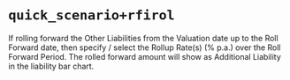 # `quick_scenario+rfirol`

If rolling forward the Other Liabilities from the Valuation date up to the Roll Forward date, then specify / select the Rollup Rate(s) (% p.a.) over the Roll Forward Period. The rolled forward amount will show as Additional Liability in the liability bar chart.